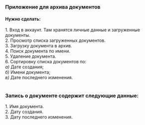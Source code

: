 <h3>Приложение для архива документов</h3>
<h4>Нужно сделать:</h4>
  1. Вход в аккаунт. Там хранятся личные данные и загруженные документы.<br />
  2. Просмотр списка загруженных документов.<br />
  3. Загрузку документа в архив.<br />
  4. Поиск документа по имени.<br />
  5. Удаление документа.<br />
  6. Сортировку списка документов по:<br />
	<em>а)</em> Дате создания;<br />
	<em>б)</em> Имени документа;<br />
	<em>в)</em> Дате последнего изменения.<br /><br />

<h3>Запись о документе содержит следующие данные:</h3>
1. Имя документа.<br />
2. Дату создания.<br />
3. Дату последнего изменения.
